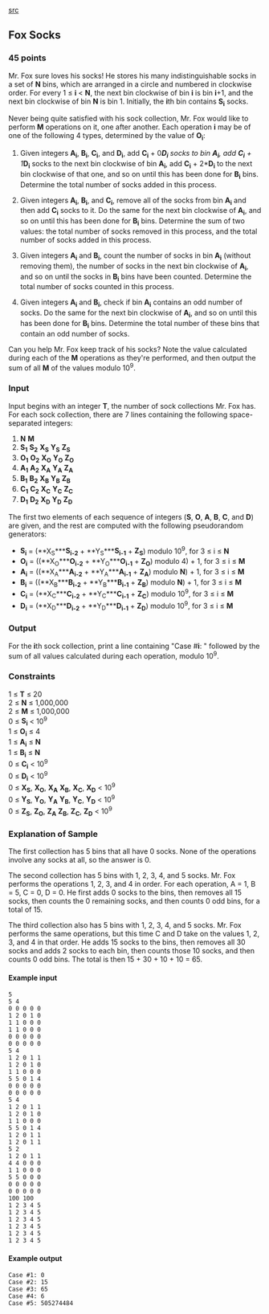 [src](https://www.facebook.com/hackercup/problems.php?pid=1521672018093383&round=323882677799153)

## Fox Socks

### 45 points 

Mr. Fox sure loves his socks! He stores his many indistinguishable socks in a
set of **N** bins, which are arranged in a circle and numbered in clockwise
order. For every 1 ≤ **i** < **N**, the next bin clockwise of bin **i** is bin
**i**+1, and the next bin clockwise of bin **N** is bin 1. Initially, the
**i**th bin contains **S<sub>i</sub>** socks.

Never being quite satisfied with his sock collection, Mr. Fox would like to
perform **M** operations on it, one after another. Each operation **i** may be
of one of the following 4 types, determined by the value of **O<sub>i</sub>**:

  1. Given integers **A<sub>i</sub>**, **B<sub>i</sub>**, **C<sub>i</sub>**, and **D<sub>i</sub>**, add **C<sub>i</sub>** \+ 0***D<sub>i</sub>** socks to bin **A<sub>i</sub>**, add **C<sub>i</sub>** \+ 1***D<sub>i</sub>** socks to the next bin clockwise of bin **A<sub>i</sub>**, add **C<sub>i</sub>** \+ 2***D<sub>i</sub>** to the next bin clockwise of that one, and so on until this has been done for **B<sub>i</sub>** bins. Determine the total number of socks added in this process. 

  2. Given integers **A<sub>i</sub>**, **B<sub>i</sub>**, and **C<sub>i</sub>**, remove all of the socks from bin **A<sub>i</sub>** and then add **C<sub>i</sub>** socks to it. Do the same for the next bin clockwise of **A<sub>i</sub>**, and so on until this has been done for **B<sub>i</sub>** bins. Determine the sum of two values: the total number of socks removed in this process, and the total number of socks added in this process. 

  3. Given integers **A<sub>i</sub>** and **B<sub>i</sub>**, count the number of socks in bin **A<sub>i</sub>** (without removing them), the number of socks in the next bin clockwise of **A<sub>i</sub>**, and so on until the socks in **B<sub>i</sub>** bins have been counted. Determine the total number of socks counted in this process. 

  4. Given integers **A<sub>i</sub>** and **B<sub>i</sub>**, check if bin **A<sub>i</sub>** contains an odd number of socks. Do the same for the next bin clockwise of **A<sub>i</sub>**, and so on until this has been done for **B<sub>i</sub>** bins. Determine the total number of these bins that contain an odd number of socks. 

Can you help Mr. Fox keep track of his socks? Note the value calculated during
each of the **M** operations as they're performed, and then output the sum of
all **M** of the values modulo 10<sup>9</sup>.

### Input

Input begins with an integer **T**, the number of sock collections Mr. Fox
has. For each sock collection, there are 7 lines containing the following
space-separated integers:

  1. **N** **M**
  2. **S<sub>1</sub>** **S<sub>2</sub>** **X<sub>S</sub>** **Y<sub>S</sub>** **Z<sub>S</sub>**
  3. **O<sub>1</sub>** **O<sub>2</sub>** **X<sub>O</sub>** **Y<sub>O</sub>** **Z<sub>O</sub>**
  4. **A<sub>1</sub>** **A<sub>2</sub>** **X<sub>A</sub>** **Y<sub>A</sub>** **Z<sub>A</sub>**
  5. **B<sub>1</sub>** **B<sub>2</sub>** **X<sub>B</sub>** **Y<sub>B</sub>** **Z<sub>B</sub>**
  6. **C<sub>1</sub>** **C<sub>2</sub>** **X<sub>C</sub>** **Y<sub>C</sub>** **Z<sub>C</sub>**
  7. **D<sub>1</sub>** **D<sub>2</sub>** **X<sub>D</sub>** **Y<sub>D</sub>** **Z<sub>D</sub>**

The first two elements of each sequence of integers (**S**, **O**, **A**,
**B**, **C**, and **D**) are given, and the rest are computed with the
following pseudorandom generators:

  * **S<sub>i</sub>** = (**X<sub>S</sub>*****S<sub>i-2</sub>** \+ **Y<sub>S</sub>*****S<sub>i-1</sub>** \+ **Z<sub>S</sub>**) modulo 10<sup>9</sup>, for 3 ≤ i ≤ **N**
  * **O<sub>i</sub>** = ((**X<sub>O</sub>*****O<sub>i-2</sub>** \+ **Y<sub>O</sub>*****O<sub>i-1</sub>** \+ **Z<sub>O</sub>**) modulo 4) + 1, for 3 ≤ i ≤ **M**
  * **A<sub>i</sub>** = ((**X<sub>A</sub>*****A<sub>i-2</sub>** \+ **Y<sub>A</sub>*****A<sub>i-1</sub>** \+ **Z<sub>A</sub>**) modulo **N**) + 1, for 3 ≤ i ≤ **M**
  * **B<sub>i</sub>** = ((**X<sub>B</sub>*****B<sub>i-2</sub>** \+ **Y<sub>B</sub>*****B<sub>i-1</sub>** \+ **Z<sub>B</sub>**) modulo **N**) + 1, for 3 ≤ i ≤ **M**
  * **C<sub>i</sub>** = (**X<sub>C</sub>*****C<sub>i-2</sub>** \+ **Y<sub>C</sub>*****C<sub>i-1</sub>** \+ **Z<sub>C</sub>**) modulo 10<sup>9</sup>, for 3 ≤ i ≤ **M**
  * **D<sub>i</sub>** = (**X<sub>D</sub>*****D<sub>i-2</sub>** \+ **Y<sub>D</sub>*****D<sub>i-1</sub>** \+ **Z<sub>D</sub>**) modulo 10<sup>9</sup>, for 3 ≤ i ≤ **M**

### Output

For the **i**th sock collection, print a line containing "Case #**i**: "
followed by the sum of all values calculated during each operation, modulo
10<sup>9</sup>.

### Constraints

1 ≤ **T** ≤ 20  
2 ≤ **N** ≤ 1,000,000  
2 ≤ **M** ≤ 1,000,000  
0 ≤ **S<sub>i</sub>** < 10<sup>9</sup>  
1 ≤ **O<sub>i</sub>** ≤ 4  
1 ≤ **A<sub>i</sub>** ≤ **N**  
1 ≤ **B<sub>i</sub>** ≤ **N**  
0 ≤ **C<sub>i</sub>** < 10<sup>9</sup>  
0 ≤ **D<sub>i</sub>** < 10<sup>9</sup>  
0 ≤ **X<sub>S</sub>**, **X<sub>O</sub>**, **X<sub>A</sub>** **X<sub>B</sub>**,
**X<sub>C</sub>**, **X<sub>D</sub>** < 10<sup>9</sup>  
0 ≤ **Y<sub>S</sub>**, **Y<sub>O</sub>**, **Y<sub>A</sub>** **Y<sub>B</sub>**,
**Y<sub>C</sub>**, **Y<sub>D</sub>** < 10<sup>9</sup>  
0 ≤ **Z<sub>S</sub>**, **Z<sub>O</sub>**, **Z<sub>A</sub>** **Z<sub>B</sub>**,
**Z<sub>C</sub>**, **Z<sub>D</sub>** < 10<sup>9</sup>  

### Explanation of Sample

The first collection has 5 bins that all have 0 socks. None of the operations
involve any socks at all, so the answer is 0.

The second collection has 5 bins with 1, 2, 3, 4, and 5 socks. Mr. Fox
performs the operations 1, 2, 3, and 4 in order. For each operation, A = 1, B
= 5, C = 0, D = 0. He first adds 0 socks to the bins, then removes all 15
socks, then counts the 0 remaining socks, and then counts 0 odd bins, for a
total of 15.

The third collection also has 5 bins with 1, 2, 3, 4, and 5 socks. Mr. Fox
performs the same operations, but this time C and D take on the values 1, 2,
3, and 4 in that order. He adds 15 socks to the bins, then removes all 30
socks and adds 2 socks to each bin, then counts those 10 socks, and then
counts 0 odd bins. The total is then 15 + 30 + 10 + 10 = 65.

#### Example input

```
5
5 4
0 0 0 0 0
1 2 0 1 0
1 1 0 0 0
1 1 0 0 0
0 0 0 0 0
0 0 0 0 0
5 4
1 2 0 1 1
1 2 0 1 0
1 1 0 0 0
5 5 0 1 4
0 0 0 0 0
0 0 0 0 0
5 4
1 2 0 1 1
1 2 0 1 0
1 1 0 0 0
5 5 0 1 4
1 2 0 1 1
1 2 0 1 1
5 2
1 2 0 1 1
4 4 0 0 0
1 1 0 0 0
5 5 0 0 0
0 0 0 0 0
0 0 0 0 0
100 100
1 2 3 4 5
1 2 3 4 5
1 2 3 4 5
1 2 3 4 5
1 2 3 4 5
1 2 3 4 5

```

#### Example output

```
Case #1: 0
Case #2: 15
Case #3: 65
Case #4: 6
Case #5: 505274484

```
